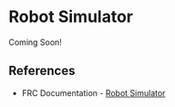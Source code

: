 # Robot Simulator
Coming Soon!


## References
- FRC Documentation - [Robot Simulator](https://docs.wpilib.org/en/stable/docs/software/wpilib-tools/robot-simulation/index.html)

<!-- <h3><span style="float:left">
<a href="../index">Home</a></span> -->